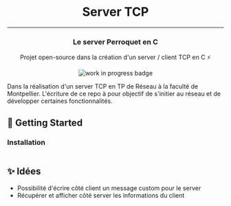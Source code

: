 <h1 align="center">Server TCP</h1>

---

<h3 align="center">Le server Perroquet en C</h3>
<p align="center">Projet open-source dans la création d'un server / client TCP en C ⚡</p>

<p align="center">
<img src="https://img.shields.io/badge/stability-work_in_progress-lightgrey.svg?style=flat-square" alt="work in progress badge">
</p>


Dans la réalisation d'un server TCP en TP de Réseau à la faculté de Montpellier. L'écriture de ce repo à pour objectif de s'initier au réseau
et de développer certaines fonctionnalités.


## 🚀 Getting Started
### Installation
```bash

```

## ✨ Idées
- Possibilité d'écrire côté client un message custom pour le server
- Récupérer et afficher côté server les informations du client
